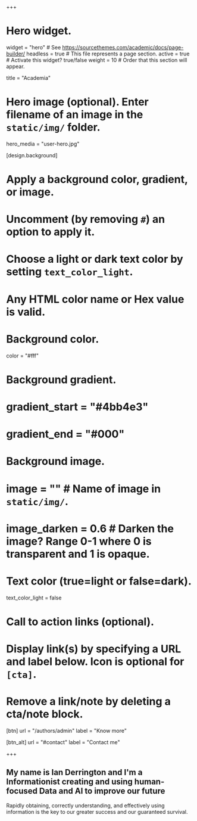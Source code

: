 +++
# Hero widget.
widget = "hero"  # See https://sourcethemes.com/academic/docs/page-builder/
headless = true  # This file represents a page section.
active = true  # Activate this widget? true/false
weight = 10  # Order that this section will appear.

title = "Academia"

# Hero image (optional). Enter filename of an image in the `static/img/` folder.
hero_media = "user-hero.jpg"

[design.background]
  # Apply a background color, gradient, or image.
  #   Uncomment (by removing `#`) an option to apply it.
  #   Choose a light or dark text color by setting `text_color_light`.
  #   Any HTML color name or Hex value is valid.

  # Background color.
  color = "#fff"

  # Background gradient.
  # gradient_start = "#4bb4e3"
  # gradient_end = "#000"

  # Background image.
  # image = ""  # Name of image in `static/img/`.
  # image_darken = 0.6  # Darken the image? Range 0-1 where 0 is transparent and 1 is opaque.

  # Text color (true=light or false=dark).
  text_color_light = false

# Call to action links (optional).
#   Display link(s) by specifying a URL and label below. Icon is optional for `[cta]`.
#   Remove a link/note by deleting a cta/note block.
[btn]
  url = "/authors/admin"
  label = "Know more"

[btn_alt]
  url = "#contact"
  label = "Contact me"

+++
## My name is **Ian Derrington** and I'm a **Informationist** creating and using human-focused **Data and AI** to improve our future

Rapidly obtaining, correctly understanding, and effectively using information is the key to our greater success and our guaranteed survival.
